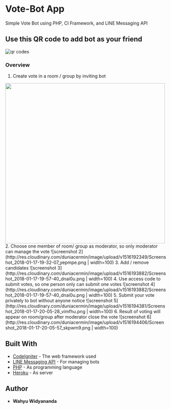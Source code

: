 # Vote-Bot App
Simple Vote Bot using PHP, CI Framework, and LINE Messaging API

## Use this QR code to add bot  as your friend
![qr codes](http://res.cloudinary.com/duniacermin/image/upload/v1516186990/votebot_qrcode_qc7jg7.png)

### Overview
1. Create vote in a room / group by inviting bot
<img src="http://res.cloudinary.com/duniacermin/image/upload/v1516192118/Screenshot_2018-01-17-19-27-02_lvh41k.png" width="500">
2. Choose one member of room/ group as moderator, so only moderator can manage the vote
![screenshot 2](http://res.cloudinary.com/duniacermin/image/upload/v1516192349/Screenshot_2018-01-17-19-32-07_yepmpe.png | width=100)
3. Add / remove candidates
![screenshot 3](http://res.cloudinary.com/duniacermin/image/upload/v1516193882/Screenshot_2018-01-17-19-57-40_dnai0u.png | width=100)
4. Use access code to submit votes, so one person only can submit one votes
![screenshot 4](http://res.cloudinary.com/duniacermin/image/upload/v1516193882/Screenshot_2018-01-17-19-57-40_dnai0u.png | width=100)
5. Submit your vote privately to bot without anyone notice 
![screenshot 5](http://res.cloudinary.com/duniacermin/image/upload/v1516194381/Screenshot_2018-01-17-20-05-28_vimfhu.png | width=100)
6. Result of voting will appear on room/group after moderator close the vote
![screenshot 6](http://res.cloudinary.com/duniacermin/image/upload/v1516194406/Screenshot_2018-01-17-20-05-57_skpwm9.png | width=100)

## Built With

* [CodeIgniter](https://codeigniter.com/) - The web framework used
* [LINE Messaging API](https://developers.line.me) - For managing bots 
* [PHP](http://php.net/manual/en/intro-whatis.php) - As programming language
* [Heroku](https://www.heroku.com) - As server

## Author

* **Wahyu Widyananda**